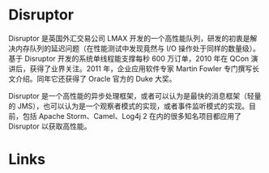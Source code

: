 # Disruptor

Disruptor 是英国外汇交易公司 LMAX 开发的一个高性能队列，研发的初衷是解决内存队列的延迟问题（在性能测试中发现竟然与 I/O 操作处于同样的数量级）。基于 Disruptor 开发的系统单线程能支撑每秒 600 万订单，2010 年在 QCon 演讲后，获得了业界关注。2011 年，企业应用软件专家 Martin Fowler 专门撰写长文介绍。同年它还获得了 Oracle 官方的 Duke 大奖。

Disruptor 是一个高性能的异步处理框架，或者可以认为是最快的消息框架（轻量的 JMS），也可以认为是一个观察者模式的实现，或者事件监听模式的实现。目前，包括 Apache Storm、Camel、Log4j 2 在内的很多知名项目都应用了 Disruptor 以获取高性能。

# Links
